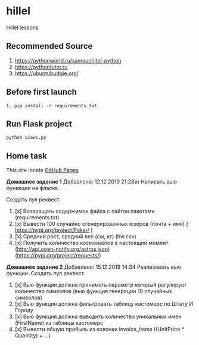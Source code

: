 # hillel
Hillel lessons


## Recommended Source
1. https://pythonworld.ru/samouchitel-python
2. https://pythontutor.ru
3. https://ubuntubudgie.org/


## Before first launch
```
1. pip install -r requirements.txt
```


## Run Flask project
```
python views.py
```


## Home task
This site locate [GitHub Pages](https://github.com/miha-pavel/hillel)

**Домашнее задание 1**
Добавлено: 12.12.2019 21:28\n
Написать вью функкции на фласке.

Создать пул реквест.

1. [x] Возвращать содержимое файла с пайтон пакетами (requirements.txt)
2. [x] Вывести 100 случайно сгенерированных юзеров (почта + имя) ( https://pypi.org/project/Faker/ )
3. [x] Средний рост, средний вес (см, кг) (hw.csv)
4. [x] Получить количество космонавтов в настоящий момент (http://api.open-notify.org/astros.json) (https://pypi.org/project/requests/)


**Домашнее задание 2**
Добавлено: 15.12.2019 14:34
Реализовать вью функции.
Создать пул реквест.

1. [x] Вью функция должна принимать параметр который регулирует количество символов (вью функция генерации 10 случайных символов)
2. [x] Вью функция должна фильтровать таблицу кастомерс по Штату И Городу
3. [x] Вью функция должна выводить количество уникальных имен (FirstName) из таблицы кастомерс
4. [x] Вывести общую прибыль из колонки invoice_items ((UnitPrice * Quantity) + ...)
```
